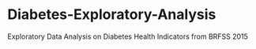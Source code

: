 # Diabetes-Exploratory-Analysis
Exploratory Data Analysis on Diabetes Health Indicators from BRFSS 2015
